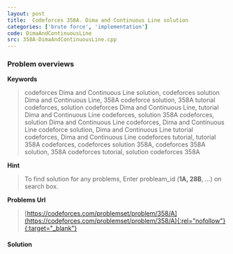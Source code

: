 ```yaml
---
layout: post
title:  Codeforces 358A. Dima and Continuous Line solution
categories: ['brute force', 'implementation']
code: DimaAndContinuousLine
src: 358A-DimaAndContinuousLine.cpp
---
```

### **Problem overviews**

**Keywords**
> codeforces Dima and Continuous Line solution, codeforces solution Dima and Continuous Line, 358A codeforce solution, 358A tutorial codeforces, solution codeforces Dima and Continuous Line, tutorial Dima and Continuous Line codeforces, solution 358A codeforces, solution Dima and Continuous Line codeforces, Dima and Continuous Line codeforce solution, Dima and Continuous Line tutorial codeforces, Dima and Continuous Line codeforces tutorial, tutorial 358A codeforces, codeforces solution 358A, codeforces 358A solution, 358A codeforces tutorial, solution codeforces 358A

**Hint**
> To find solution for any problems, Enter probleam_id (**1A, 28B**, ...) on search box. 

**Problems Url**
> [https://codeforces.com/problemset/problem/358/A](https://codeforces.com/problemset/problem/358/A){:rel="nofollow"}{:target="_blank"}

#### **Solution**




